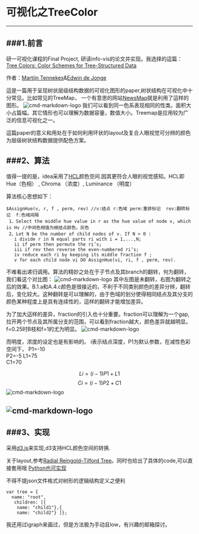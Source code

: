# 可视化之TreeColor

------
###1.前言
------
研一可视化课程的Final Project, 研读info-vis的论文并实现。我选择的這篇：
[Tree Colors: Color Schemes for Tree-Structured Data
](https://www.computer.org/csdl/trans/tg/preprint/06875961.pdf)

作者：[Martijn Tennekes](http://www.von-tijn.nl/tijn)&[Edwin de Jonge](https://github.com/edwindj)

這是一篇用于呈现树状层级结构数据的可视化图形的paper,树状结构在可视化中十分常见。比如常见的TreeMap，
一个有意思的网站[NewsMap](http://newsmap.jp/)就是利用了這样的图形。
![cmd-markdown-logo](http://7xq62e.com1.z0.glb.clouddn.com/fig9.png)
我们可以看到同一色系表现相同的性类。面积大小占篇幅。其它情形也可以理解为数据容量，数值大小。Treemap是应用较为广泛的信息可视化之一。

這篇paper的意义和用处在于如何利用环状的layout及复合人眼视觉可分辨的颜色为层级树状结构数据提供配色方案。

###2、算法
------
值得一提的是，idea采用了[HCL](https://en.wikipedia.org/wiki/CIELUV#Cylindrical_representation)颜色空间.因其更符合人眼的视觉感知。HCL即Hue（色相） , Chroma （浓度）, Luminance （明度）

算法核心思想如下：
```
$AssignHue(v, r, f , perm, rev) //v:结点 r:色域 perm:重排标记  rev:翻转标记  f:色域间隔
 1、Select the middle hue value in r as the hue value of node v, which is Hv //中间色相值为根结点颜色，灰色
 2、Let N be the number of child nodes of v. If N > 0 :
   i divide r in N equal parts ri with i = 1,...,N;
   ii if perm then permute the ri’s;
   iii if rev then reverse the even-numbered ri’s;
   iv reduce each ri by keeping its middle fraction f ;
   v for each child node vi DO AssignHue(vi, ri, f , perm, rev).
```
 不难看出递归调用。算法的精妙之处在于子节点及其branch的翻转，何为翻转，我们看这个对比图：
 ![cmd-markdown-logo](http://7xq62e.com1.z0.glb.clouddn.com/fig6.png)
其中左图是未翻转，右图为翻转之后的效果。B.1.a和A.4.c颜色是很接近的，不利于不同类别颜色的差异分辨，翻转后，变化较大。这种翻转是可以理解的，由于色域的划分使得相同结点及其分支的颜色某种程度上是具有连续性的，這样的翻转才能增加差异。

为了加大這样的差异，fraction的引入也十分重要。fraction可以理解为一个gap,拉开两个节点及其所属分支的范围，可以看到fraction越大，颜色差异就越明显。f=0.25时B枝和f=1的尤为明显。
![cmd-markdown-logo](http://7xq62e.com1.z0.glb.clouddn.com/fig4.png)

而明度，浓度的设定也是有影响的。
i表示结点深度，P1为默认参数，在减性色彩空间下，
P1=-10   
P2=-5 
L1=75  
C1=70

$$Li=(i-1)P1+L1$$
$$Ci=(i-1)P2+C1$$
![cmd-markdown-logo](http://7xq62e.com1.z0.glb.clouddn.com/FIG87.png)

![cmd-markdown-logo](http://7xq62e.com1.z0.glb.clouddn.com/fig2.png)
------


###3、实现
------
采用[d3.js](http://d3js.org/)来实现,d3支持HCL颜色空间的转换.

关于layout,参考[Radial Reingold–Tilford Tree](http://bl.ocks.org/mbostock/4063550)。同时也给出了具体的code,可以直接套用哦
[Python也可实现](http://www.jianshu.com/p/cd04ced4bdaf)

不得不提json文件格式对树形的逻辑结构定义之便利


    var tree = {  
      name: "root", 
       children: [{    
        name: "child1"},{    
        name: "child2"} ]};

我还用过igraph来画过，但是方法极为手动且low，有兴趣的邮箱探讨。
